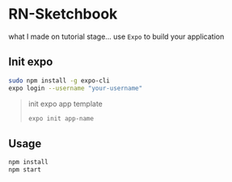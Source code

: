 # RN-Sketchbook

what I made on tutorial stage...
use `Expo` to build your application

## Init expo

```bash
sudo npm install -g expo-cli
expo login --username "your-username"
```

> init expo app template
>
> ```bash
> expo init app-name
> ```

## Usage

```bash
npm install
npm start
```
